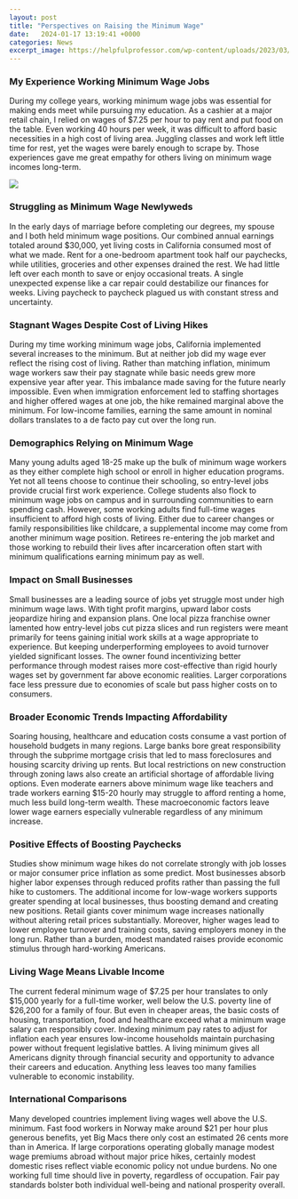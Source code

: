 ```yaml
---
layout: post
title: "Perspectives on Raising the Minimum Wage"
date:   2024-01-17 13:19:41 +0000
categories: News
excerpt_image: https://helpfulprofessor.com/wp-content/uploads/2023/03/raising-minimum-wage-pros-and-cons-1024x724.jpg
---
```

### My Experience Working Minimum Wage Jobs  

During my college years, working minimum wage jobs was essential for making ends meet while pursuing my education. As a cashier at a major retail chain, I relied on wages of $7.25 per hour to pay rent and put food on the table. Even working 40 hours per week, it was difficult to afford basic necessities in a high cost of living area. Juggling classes and work left little time for rest, yet the wages were barely enough to scrape by. Those experiences gave me great empathy for others living on minimum wage incomes long-term.


![](https://helpfulprofessor.com/wp-content/uploads/2023/03/raising-minimum-wage-pros-and-cons-1024x724.jpg)
### Struggling as Minimum Wage Newlyweds  

In the early days of marriage before completing our degrees, my spouse and I both held minimum wage positions. Our combined annual earnings totaled around $30,000, yet living costs in California consumed most of what we made. Rent for a one-bedroom apartment took half our paychecks, while utilities, groceries and other expenses drained the rest. We had little left over each month to save or enjoy occasional treats. A single unexpected expense like a car repair could destabilize our finances for weeks. Living paycheck to paycheck plagued us with constant stress and uncertainty.  

### Stagnant Wages Despite Cost of Living Hikes

During my time working minimum wage jobs, California implemented several increases to the minimum. But at neither job did my wage ever reflect the rising cost of living. Rather than matching inflation, minimum wage workers saw their pay stagnate while basic needs grew more expensive year after year. This imbalance made saving for the future nearly impossible. Even when immigration enforcement led to staffing shortages and higher offered wages at one job, the hike remained marginal above the minimum. For low-income families, earning the same amount in nominal dollars translates to a de facto pay cut over the long run.

### Demographics Relying on Minimum Wage

Many young adults aged 18-25 make up the bulk of minimum wage workers as they either complete high school or enroll in higher education programs. Yet not all teens choose to continue their schooling, so entry-level jobs provide crucial first work experience. College students also flock to minimum wage jobs on campus and in surrounding communities to earn spending cash. However, some working adults find full-time wages insufficient to afford high costs of living. Either due to career changes or family responsibilities like childcare, a supplemental income may come from another minimum wage position. Retirees re-entering the job market and those working to rebuild their lives after incarceration often start with minimum qualifications earning minimum pay as well.

### Impact on Small Businesses 

Small businesses are a leading source of jobs yet struggle most under high minimum wage laws. With tight profit margins, upward labor costs jeopardize hiring and expansion plans. One local pizza franchise owner lamented how entry-level jobs cut pizza slices and run registers were meant primarily for teens gaining initial work skills at a wage appropriate to experience. But keeping underperforming employees to avoid turnover yielded significant losses. The owner found incentivizing better performance through modest raises more cost-effective than rigid hourly wages set by government far above economic realities. Larger corporations face less pressure due to economies of scale but pass higher costs on to consumers.

### Broader Economic Trends Impacting Affordability

Soaring housing, healthcare and education costs consume a vast portion of household budgets in many regions. Large banks bore great responsibility through the subprime mortgage crisis that led to mass foreclosures and housing scarcity driving up rents. But local restrictions on new construction through zoning laws also create an artificial shortage of affordable living options. Even moderate earners above minimum wage like teachers and trade workers earning $15-20 hourly may struggle to afford renting a home, much less build long-term wealth. These macroeconomic factors leave lower wage earners especially vulnerable regardless of any minimum increase.  

### Positive Effects of Boosting Paychecks

Studies show minimum wage hikes do not correlate strongly with job losses or major consumer price inflation as some predict. Most businesses absorb higher labor expenses through reduced profits rather than passing the full hike to customers. The additional income for low-wage workers supports greater spending at local businesses, thus boosting demand and creating new positions. Retail giants cover minimum wage increases nationally without altering retail prices substantially. Moreover, higher wages lead to lower employee turnover and training costs, saving employers money in the long run. Rather than a burden, modest mandated raises provide economic stimulus through hard-working Americans.

### Living Wage Means Livable Income 

The current federal minimum wage of $7.25 per hour translates to only $15,000 yearly for a full-time worker, well below the U.S. poverty line of $26,200 for a family of four. But even in cheaper areas, the basic costs of housing, transportation, food and healthcare exceed what a minimum wage salary can responsibly cover. Indexing minimum pay rates to adjust for inflation each year ensures low-income households maintain purchasing power without frequent legislative battles. A living minimum gives all Americans dignity through financial security and opportunity to advance their careers and education. Anything less leaves too many families vulnerable to economic instability.  

### International Comparisons

Many developed countries implement living wages well above the U.S. minimum. Fast food workers in Norway make around $21 per hour plus generous benefits, yet Big Macs there only cost an estimated 26 cents more than in America. If large corporations operating globally manage modest wage premiums abroad without major price hikes, certainly modest domestic rises reflect viable economic policy not undue burdens. No one working full time should live in poverty, regardless of occupation. Fair pay standards bolster both individual well-being and national prosperity overall.